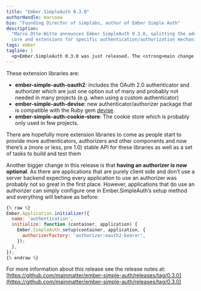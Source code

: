 ```yaml
---
title: "Ember.SimpleAuth 0.3.0"
authorHandle: marcoow
bio: "Founding Director of simplabs, author of Ember Simple Auth"
description:
  "Marco Otte-Witte announces Ember.SimpleAuth 0.3.0, splitting the addon into a
  core and extensions for specific authentication/authorization mechanisms."
tags: ember
tagline: |
  <p>Ember.SimpleAuth 0.3.0 was just released. The <strong>main change in this release is the split of Ember.SimpleAuth into one core library and a set of extension libraries</strong>. These extension libraries include everything that’s not mandatorily required for Ember.SimpleAuth like authenticators, stores etc. so that every application would only have to load whatever it needs.</p>
---
```


These extension libraries are:

- **ember-simple-auth-oauth2**: includes the OAuth 2.0 authenticator and
  authorizer which are just one option out of many and probably not needed in
  many projects (e.g. when using a custom authenticator)
- **ember-simple-auth-devise**: new authenticator/authorizer package that is
  compatible with the Ruby gem
  [devise](https://github.com/plataformatec/devise).
- **ember-simple-auth-cookie-store**: The cookie store which is probably only
  used in few projects.

There are hopefully more extension libraries to come as people start to provide
more authenticators, authorizers and other components and now there’s a (more or
less, pre 1.0) stable API for these libraries as well as a set of tasks to build
and test them

Another bigger change in this release is that **having an authorizer is now
optional**. As there are applications that are purely client side and don’t use
a server backend expecting every application to use an authorizer was probably
not so great in the first place. However, applications that do use an authorizer
can simply configure one in Ember.SimpleAuth’s setup method and everything will
behave as before:

```js
{% raw %}
Ember.Application.initializer({
  name: 'authentication',
  initialize: function (container, application) {
    Ember.SimpleAuth.setup(container, application, {
      authorizerFactory: 'authorizer:oauth2-bearer',
    });
  },
});
{% endraw %}
```

For more information about this release see the release notes at:
[https://github.com/mainmatter/ember-simple-auth/releases/tag/0.3.0](https://github.com/mainmatter/ember-simple-auth/releases/tag/0.3.0)
